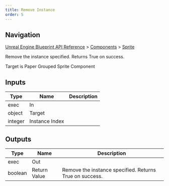 ```yaml
---
title: Remove Instance
order: 5
---
```

## Navigation

[Unreal Engine Blueprint API Reference](https://dev.epicgames.com/documentation/en-us/unreal-engine/BlueprintAPI) > [Components](https://dev.epicgames.com/documentation/en-us/unreal-engine/BlueprintAPI/Components) > [Sprite](https://dev.epicgames.com/documentation/en-us/unreal-engine/BlueprintAPI/Components/Sprite)

Remove the instance specified. Returns True on success.

Target is Paper Grouped Sprite Component

## Inputs

| Type | Name | Description |
| --- | --- | --- |
| exec | In |  |
| object | Target |  |
| integer | Instance Index |  |

## Outputs

| Type | Name | Description |
| --- | --- | --- |
| exec | Out |  |
| boolean | Return Value | Remove the instance specified. Returns True on success. |

